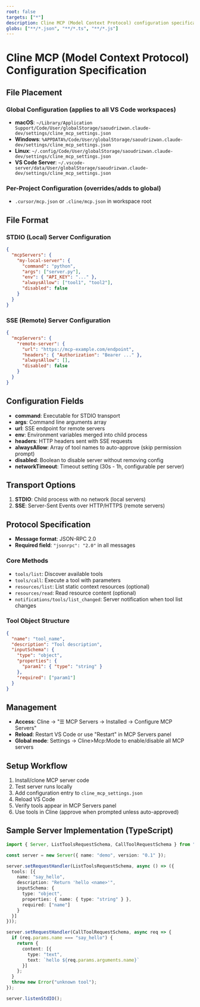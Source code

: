 ```yaml
---
root: false
targets: ["*"]
description: Cline MCP (Model Context Protocol) configuration specification
globs: ["**/*.json", "**/*.ts", "**/*.js"]
---
```


# Cline MCP (Model Context Protocol) Configuration Specification

## File Placement

### Global Configuration (applies to all VS Code workspaces)
- **macOS**: `~/Library/Application Support/Code/User/globalStorage/saoudrizwan.claude-dev/settings/cline_mcp_settings.json`
- **Windows**: `%APPDATA%/Code/User/globalStorage/saoudrizwan.claude-dev/settings/cline_mcp_settings.json`
- **Linux**: `~/.config/Code/User/globalStorage/saoudrizwan.claude-dev/settings/cline_mcp_settings.json`
- **VS Code Server**: `~/.vscode-server/data/User/globalStorage/saoudrizwan.claude-dev/settings/cline_mcp_settings.json`

### Per-Project Configuration (overrides/adds to global)
- `.cursor/mcp.json` or `.cline/mcp.json` in workspace root

## File Format

### STDIO (Local) Server Configuration
```json
{
  "mcpServers": {
    "my-local-server": {
      "command": "python",
      "args": ["server.py"],
      "env": { "API_KEY": "..." },
      "alwaysAllow": ["tool1", "tool2"],
      "disabled": false
    }
  }
}
```

### SSE (Remote) Server Configuration
```json
{
  "mcpServers": {
    "remote-server": {
      "url": "https://mcp-example.com/endpoint",
      "headers": { "Authorization": "Bearer ..." },
      "alwaysAllow": [],
      "disabled": false
    }
  }
}
```

## Configuration Fields
- **command**: Executable for STDIO transport
- **args**: Command line arguments array
- **url**: SSE endpoint for remote servers
- **env**: Environment variables merged into child process
- **headers**: HTTP headers sent with SSE requests
- **alwaysAllow**: Array of tool names to auto-approve (skip permission prompt)
- **disabled**: Boolean to disable server without removing config
- **networkTimeout**: Timeout setting (30s - 1h, configurable per server)

## Transport Options
1. **STDIO**: Child process with no network (local servers)
2. **SSE**: Server-Sent Events over HTTP/HTTPS (remote servers)

## Protocol Specification
- **Message format**: JSON-RPC 2.0
- **Required field**: `"jsonrpc": "2.0"` in all messages

### Core Methods
- `tools/list`: Discover available tools
- `tools/call`: Execute a tool with parameters
- `resources/list`: List static context resources (optional)
- `resources/read`: Read resource content (optional)
- `notifications/tools/list_changed`: Server notification when tool list changes

### Tool Object Structure
```json
{
  "name": "tool_name",
  "description": "Tool description",
  "inputSchema": {
    "type": "object",
    "properties": {
      "param1": { "type": "string" }
    },
    "required": ["param1"]
  }
}
```

## Management
- **Access**: Cline → "☰ MCP Servers → Installed → Configure MCP Servers"
- **Reload**: Restart VS Code or use "Restart" in MCP Servers panel
- **Global mode**: Settings → Cline>Mcp:Mode to enable/disable all MCP servers

## Setup Workflow
1. Install/clone MCP server code
2. Test server runs locally
3. Add configuration entry to `cline_mcp_settings.json`
4. Reload VS Code
5. Verify tools appear in MCP Servers panel
6. Use tools in Cline (approve when prompted unless auto-approved)

## Sample Server Implementation (TypeScript)
```typescript
import { Server, ListToolsRequestSchema, CallToolRequestSchema } from "@modelcontextprotocol/server";

const server = new Server({ name: "demo", version: "0.1" });

server.setRequestHandler(ListToolsRequestSchema, async () => ({
  tools: [{
    name: "say_hello",
    description: "Return 'hello <name>'",
    inputSchema: {
      type: "object",
      properties: { name: { type: "string" } },
      required: ["name"]
    }
  }]
}));

server.setRequestHandler(CallToolRequestSchema, async req => {
  if (req.params.name === "say_hello") {
    return {
      content: [{
        type: "text",
        text: `hello ${req.params.arguments.name}`
      }]
    };
  }
  throw new Error("unknown tool");
});

server.listenStdIO();
```